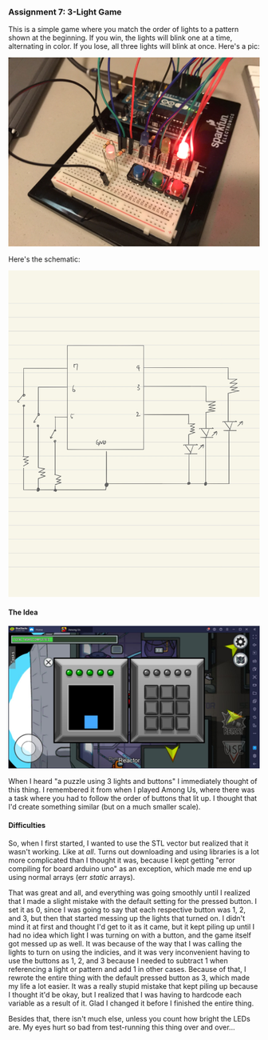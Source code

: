 ### Assignment 7: 3-Light Game

This is a simple game where you match the order of lights to a pattern shown at the beginning. If you win, the lights will blink one at a time, alternating in color. If you lose, all three lights will blink at once. Here's a pic:

![](IM_Assignment7_Picture.jpg)

Here's the schematic:

![](IM_Assignment7_Schematic.jpg)

#### The Idea

![](Among_Us_Task.jpg)

When I heard "a puzzle using 3 lights and buttons" I immediately thought of this thing. I remembered it from when I played Among Us, where there was a task where you had to follow the order of buttons that lit up. I thought that I'd create something similar (but on a much smaller scale).

#### Difficulties

So, when I first started, I wanted to use the STL vector but realized that it wasn't working. Like at *all*. Turns out downloading and using libraries is a lot more complicated than I thought it was, because I kept getting "error compiling for board arduino uno" as an exception, which made me end up using normal arrays (err *static* arrays).

That was great and all, and everything was going smoothly until I realized that I made a slight mistake with the default setting for the pressed button. I set it as 0, since I was going to say that each respective button was 1, 2, and 3, but then that started messing up the lights that turned on. I didn't mind it at first and thought I'd get to it as it came, but it kept piling up until I had no idea which light I was turning on with a button, and the game itself got messed up as well. It was because of the way that I was calling the lights to turn on using the indicies, and it was very inconvenient having to use the buttons as 1, 2, and 3 because I needed to subtract 1 when referencing a light or pattern and add 1 in other cases. Because of that, I rewrote the entire thing with the default pressed button as 3, which made my life a lot easier. It was a really stupid mistake that kept piling up because I thought it'd be okay, but I realized that I was having to hardcode each variable as a result of it. Glad I changed it before I finished the entire thing.

Besides that, there isn't much else, unless you count how bright the LEDs are. My eyes hurt so bad from test-running this thing over and over...
